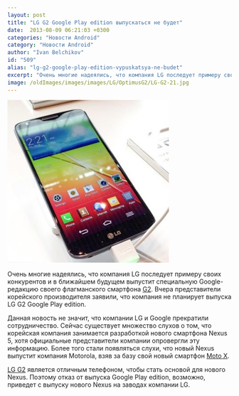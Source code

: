 ```yaml
---
layout: post
title: "LG G2 Google Play edition выпускаться не будет"
date:  2013-08-09 06:21:03 +0300
categories: "Новости Android"
category: "Новости Android"
author: "Ivan Belchikov"
id: "509"
alias: "lg-g2-google-play-edition-vypuskatsya-ne-budet"
excerpt: "Очень многие надеялись, что компания LG последует примеру своих конкурентов и в ближайшем будущем выпустит специальную Google-редакцию своего флагманского смартфона G2. Вчера представители корейского производителя заявили, что компания не планирует выпуска LG G2 Google Play edition. "
image: /oldImages/images/images/LG/OptimusG2/LG-G2-21.jpg
---
```

<img src="/oldImages/images/images/LG/OptimusG2/LG-G2-21.jpg" alt="LG G2" />

Очень многие надеялись, что компания LG последует примеру своих конкурентов и в ближайшем будущем выпустит специальную Google-редакцию своего флагманского смартфона <a href="index.php?option=com_content&amp;view=article&amp;id=508&amp;catid=8&amp;Itemid=102">G2</a>. Вчера представители корейского производителя заявили, что компания не планирует выпуска LG G2 Google Play edition. 


Данная новость не значит, что компании LG и Google прекратили сотрудничество. Сейчас существует множество слухов о том, что корейская компания занимается разработкой нового смартфона Nexus 5, хотя официальные представители компании опровергли эту информацию. Более того стали появляться слухи, что новый Nexus выпустит компания Motorola, взяв за базу свой новый смартфон <a href="index.php?option=com_content&amp;view=article&amp;id=500&amp;catid=8&amp;Itemid=102">Moto X</a>.

<a href="index.php?option=com_content&amp;view=article&amp;id=508&amp;catid=8&amp;Itemid=102">LG G2</a> является отличным телефоном, чтобы стать основой для нового Nexus. Поэтому отказ от выпуска Google Play edition, возможно, приведет с выпуску нового Nexus на заводах компании LG. 
